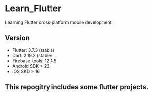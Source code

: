 # Learn_Flutter
Learning Flutter cross-platform mobile development

## Version
+ Flutter: 3.7.3 (stable)
+ Dart: 2.19.2 (stable)
+ Firebase-tools: 12.4.5
+ Android SDK > 23
+ iOS SKD > 16

## This repogitry includes some flutter projects.


